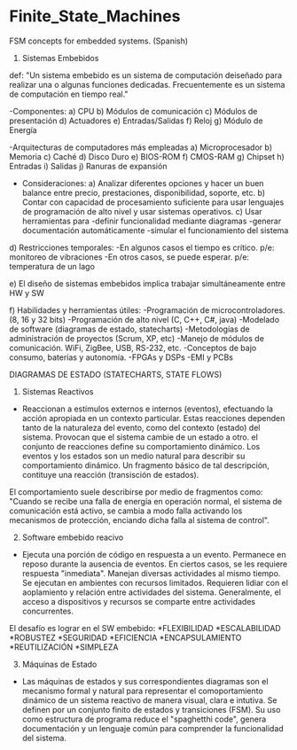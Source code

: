 # Finite_State_Machines
FSM concepts for embedded systems. (Spanish)

1) Sistemas Embebidos

def: "Un sistema embebido es un sistema de computación deiseñado para realizar una o algunas funciones dedicadas. Frecuentemente es un sistema de computación en tiempo real."

-Componentes:
a) CPU
b) Módulos de comunicación
c) Módulos de presentación
d) Actuadores
e) Entradas/Salidas
f) Reloj
g) Módulo de Energía

-Arquitecturas de computadores más empleadas
a) Microprocesador
b) Memoria
c) Caché
d) Disco Duro
e) BIOS-ROM
f) CMOS-RAM
g) Chipset
h) Entradas
i) Salidas
j) Ranuras de expansión

- Consideraciones:
a) Analizar diferentes opciones y hacer un buen balance entre precio, prestaciones, disponibilidad, soporte, etc. 
b) Contar con capacidad de procesamiento suficiente para usar lenguajes de programación de alto nivel y usar sistemas operativos. 
c) Usar herramientas para
  -definir funcionalidad mediante diagramas
  -generar documentación automáticamente
  -simular el funcionamiento del sistema
 
d) Restricciones temporales:
  -En algunos casos el tiempo es crítico. p/e: monitoreo de vibraciones
  -En otros casos, se puede esperar. p/e: temperatura de un lago
 
e) El diseño de sistemas embebidos implica trabajar simultáneamente entre HW y SW

f) Habilidades y herramientas útiles:
  -Programación de microcontroladores. (8, 16 y 32 bits)
  -Programación de alto nivel (C, C++, C#, java)
  -Modelado de software (diagramas de estado, statecharts)
  -Metodologías de administración de proyectos (Scrum, XP, etc)
  -Manejo de módulos de comunicación. WiFi, ZigBee, USB, RS-232, etc.
  -Conceptos de bajo consumo, baterías y autonomía.
  -FPGAs y DSPs
  -EMI y PCBs
  
  
  DIAGRAMAS DE ESTADO (STATECHARTS, STATE FLOWS)
  
  1) Sistemas Reactivos
  
  - Reaccionan a estímulos externos e internos (eventos), efectuando la acción apropiada en un contexto particular. Estas reacciones dependen tanto de la naturaleza del evento, como del contexto (estado) del sistema. Provocan que el sistema cambie de un estado a otro. el conjunto de reacciones define su comportamiento dinámico. Los eventos y los estados son un medio natural para describir su comportamiento dinámico. Un fragmento básico de tal descripción, contituye una reacción (transisción de estados). 
  
  El comportamiento suele describirse por medio de fragmentos como:
  "Cuando se recibe una falla de energía en operación normal, el sistema de comunicación está activo, se cambia a modo falla activando los mecanismos de protección, enciando dicha falla al sistema de control".
  
  2) Software embebido reacivo
  
  - Ejecuta una porción de código en respuesta a un evento. Permanece en reposo durante la ausencia de eventos. En ciertos casos, se les requiere respuesta "inmediata". Manejan diversas actividades al mismo tiempo. Se ejecutan en ambientes con recursos limitados. Requieren lidiar con el aoplamiento y relación entre actividades del sistema. Generalmente, el acceso a dispositivos y recursos se comparte entre actividades concurrentes. 
  
  El desafío es lograr en el SW embebido:
  *FLEXIBILIDAD
  *ESCALABILIDAD
  *ROBUSTEZ
  *SEGURIDAD
  *EFICIENCIA
  *ENCAPSULAMIENTO
  *REUTILIZACIÓN
  *SIMPLEZA
  
  3) Máquinas de Estado
  
  - Las máquinas de estados y sus correspondientes diagramas son el mecanismo formal y natural para representar el comoportamiento dinámico de un sistema reactivo de manera visual, clara e intutiva. Se definen por un conjunto finito de estados y transiciones (FSM). Su uso como estructura de programa reduce el "spaghetthi code", genera documentación y un lenguaje común para comprender la funcionalidad del sistema. 
